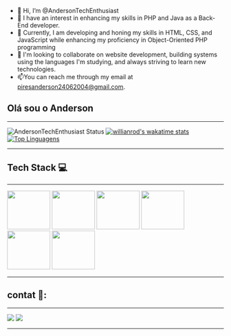 - 👋 Hi, I’m @AndersonTechEnthusiast
- 👀 I have an interest in enhancing my skills in PHP and Java as a Back-End developer.
- 🌱 Currently, I am developing and honing my skills in HTML, CSS, and JavaScript while enhancing my proficiency in Object-Oriented PHP programming
- 💞️ I'm looking to collaborate on website development, building systems using the languages I'm studying, and always striving to learn new technologies.
- 📫You can reach me through my email at piresanderson24062004@gmail.com.

## Olá sou o Anderson 
***
![AndersonTechEnthusiast Status](https://github-readme-stats.vercel.app/api?username=AndersonTechEnthusiast&show_icons=true)
[![willianrod's wakatime stats](https://github-readme-stats.vercel.app/api/wakatime?username=willianrod)](https://github.com/anuraghazra/github-readme-stats)
[![Top Linguagens](https://github-readme-stats.vercel.app/api/top-langs/?username=AndersonTechEnthusiast&layout=compact)](https://github.com/anuraghazra/github-readme-stats)
***

## Tech Stack :computer:
***
<div>
  <img width=100 height=90 src="https://cdn.jsdelivr.net/gh/devicons/devicon/icons/html5/html5-original-wordmark.svg"/>
  <img width=100 height=90 src="https://cdn.jsdelivr.net/gh/devicons/devicon/icons/css3/css3-original-wordmark.svg"/>
  <img width=100 height=90 src="https://cdn.jsdelivr.net/gh/devicons/devicon/icons/javascript/javascript-original.svg"/>
  <img width=100 height=90 src="https://cdn.jsdelivr.net/gh/devicons/devicon/icons/mysql/mysql-original-wordmark.svg"/>
  <img width=100 height=90 src="https://cdn.jsdelivr.net/gh/devicons/devicon/icons/php/php-original.svg"/>
  <img width=100 height=90 src="https://cdn.jsdelivr.net/gh/devicons/devicon/icons/github/github-original.svg"/>
</div>

***

## contat 📱:

***

<div>
  <a href="mailto:andersonpiresdacruz@gmail.com"><img src="https://img.shields.io/badge/Gmail-D14836?style=for-the-badge&logo=gmail&logoColor=white" target="_blank"></a>
  <a href="https://www.linkedin.com/in/anderson-pires-97131b247"><img src="https://img.shields.io/badge/LinkedIn-0077B5?style=for-the-badge&logo=linkedin&logoColor=white" target="_blank"></a>
</div>

***
